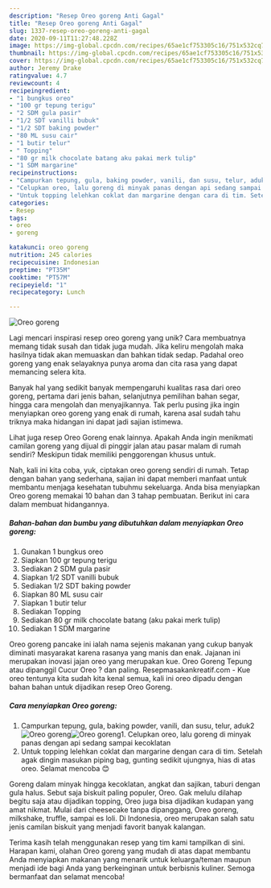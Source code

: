 ```yaml
---
description: "Resep Oreo goreng Anti Gagal"
title: "Resep Oreo goreng Anti Gagal"
slug: 1337-resep-oreo-goreng-anti-gagal
date: 2020-09-11T11:27:48.228Z
image: https://img-global.cpcdn.com/recipes/65ae1cf753305c16/751x532cq70/oreo-goreng-foto-resep-utama.jpg
thumbnail: https://img-global.cpcdn.com/recipes/65ae1cf753305c16/751x532cq70/oreo-goreng-foto-resep-utama.jpg
cover: https://img-global.cpcdn.com/recipes/65ae1cf753305c16/751x532cq70/oreo-goreng-foto-resep-utama.jpg
author: Jeremy Drake
ratingvalue: 4.7
reviewcount: 4
recipeingredient:
- "1 bungkus oreo"
- "100 gr tepung terigu"
- "2 SDM gula pasir"
- "1/2 SDT vanilli bubuk"
- "1/2 SDT baking powder"
- "80 ML susu cair"
- "1 butir telur"
- " Topping"
- "80 gr milk chocolate batang aku pakai merk tulip"
- "1 SDM margarine"
recipeinstructions:
- "Campurkan tepung, gula, baking powder, vanili, dan susu, telur, aduk2"
- "Celupkan oreo, lalu goreng di minyak panas dengan api sedang sampai kecoklatan"
- "Untuk topping lelehkan coklat dan margarine dengan cara di tim. Setelah agak dingin masukan piping bag, gunting sedikit ujungnya, hias di atas oreo. Selamat mencoba 😊"
categories:
- Resep
tags:
- oreo
- goreng

katakunci: oreo goreng 
nutrition: 245 calories
recipecuisine: Indonesian
preptime: "PT35M"
cooktime: "PT57M"
recipeyield: "1"
recipecategory: Lunch

---
```



![Oreo goreng](https://img-global.cpcdn.com/recipes/65ae1cf753305c16/751x532cq70/oreo-goreng-foto-resep-utama.jpg)

Lagi mencari inspirasi resep oreo goreng yang unik? Cara membuatnya memang tidak susah dan tidak juga mudah. Jika keliru mengolah maka hasilnya tidak akan memuaskan dan bahkan tidak sedap. Padahal oreo goreng yang enak selayaknya punya aroma dan cita rasa yang dapat memancing selera kita.

Banyak hal yang sedikit banyak mempengaruhi kualitas rasa dari oreo goreng, pertama dari jenis bahan, selanjutnya pemilihan bahan segar, hingga cara mengolah dan menyajikannya. Tak perlu pusing jika ingin menyiapkan oreo goreng yang enak di rumah, karena asal sudah tahu triknya maka hidangan ini dapat jadi sajian istimewa.

Lihat juga resep Oreo Goreng enak lainnya. Apakah Anda ingin menikmati camilan goreng yang dijual di pinggir jalan atau pasar malam di rumah sendiri? Meskipun tidak memiliki penggorengan khusus untuk.


Nah, kali ini kita coba, yuk, ciptakan oreo goreng sendiri di rumah. Tetap dengan bahan yang sederhana, sajian ini dapat memberi manfaat untuk membantu menjaga kesehatan tubuhmu sekeluarga. Anda bisa menyiapkan Oreo goreng memakai 10 bahan dan 3 tahap pembuatan. Berikut ini cara dalam membuat hidangannya.

<!--inarticleads1-->

##### Bahan-bahan dan bumbu yang dibutuhkan dalam menyiapkan Oreo goreng:

1. Gunakan 1 bungkus oreo
1. Siapkan 100 gr tepung terigu
1. Sediakan 2 SDM gula pasir
1. Siapkan 1/2 SDT vanilli bubuk
1. Sediakan 1/2 SDT baking powder
1. Siapkan 80 ML susu cair
1. Siapkan 1 butir telur
1. Sediakan  Topping
1. Sediakan 80 gr milk chocolate batang (aku pakai merk tulip)
1. Sediakan 1 SDM margarine


Oreo goreng pancake ini ialah nama sejenis makanan yang cukup banyak diminati masyarakat karena rasanya yang manis dan enak. Jajanan ini merupakan inovasi jajan oreo yang merupakan kue. Oreo Goreng Tepung atau dipanggil Cucur Oreo ? dan paling. Resepmasakankreatif.com - Kue oreo tentunya kita sudah kita kenal semua, kali ini oreo dipadu dengan bahan bahan untuk dijadikan resep Oreo Goreng. 

<!--inarticleads2-->

##### Cara menyiapkan Oreo goreng:

1. Campurkan tepung, gula, baking powder, vanili, dan susu, telur, aduk2
<img src="//assets-global.cpcdn.com/assets/icons/button_play-2c75c40dde080a61004c1f40b05d8f140eaff45d7e9e6481dc71c63d2e7c4909.png" alt="Oreo goreng"><img src="//assets-global.cpcdn.com/assets/icons/button_play-2c75c40dde080a61004c1f40b05d8f140eaff45d7e9e6481dc71c63d2e7c4909.png" alt="Oreo goreng">1. Celupkan oreo, lalu goreng di minyak panas dengan api sedang sampai kecoklatan
1. Untuk topping lelehkan coklat dan margarine dengan cara di tim. Setelah agak dingin masukan piping bag, gunting sedikit ujungnya, hias di atas oreo. Selamat mencoba 😊


Goreng dalam minyak hingga kecoklatan, angkat dan sajikan, taburi dengan gula halus. Sebut saja biskuit paling populer, Oreo. Gak melulu dilahap begitu saja atau dijadikan topping, Oreo juga bisa dijadikan kudapan yang amat nikmat. Mulai dari cheesecake tanpa dipanggang, Oreo goreng, milkshake, truffle, sampai es loli. Di Indonesia, oreo merupakan salah satu jenis camilan biskuit yang menjadi favorit banyak kalangan. 

Terima kasih telah menggunakan resep yang tim kami tampilkan di sini. Harapan kami, olahan Oreo goreng yang mudah di atas dapat membantu Anda menyiapkan makanan yang menarik untuk keluarga/teman maupun menjadi ide bagi Anda yang berkeinginan untuk berbisnis kuliner. Semoga bermanfaat dan selamat mencoba!
